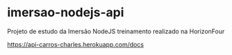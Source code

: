 # imersao-nodejs-api
Projeto de estudo da Imersão NodeJS treinamento realizado na HorizonFour

https://api-carros-charles.herokuapp.com/docs
